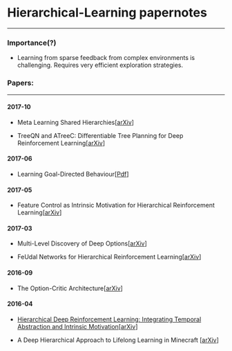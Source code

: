 # Hierarchical-Learning papernotes
---

### Importance(?)

  - Learning from sparse feedback from complex environments is challenging. Requires very efficient exploration strategies.

### Papers:
---
#### 2017-10
- Meta Learning Shared Hierarchies[[arXiv](https://arxiv.org/abs/1710.09767)]

- TreeQN and ATreeC: Differentiable Tree Planning for Deep Reinforcement Learning[[arXiv](https://arxiv.org/abs/1710.11417)]

#### 2017-06
- Learning Goal-Directed Behaviour[[Pdf](http://kth.diva-portal.org/smash/get/diva2:1136420/FULLTEXT01.pdf)]

#### 2017-05
- Feature Control as Intrinsic Motivation for Hierarchical Reinforcement Learning[[arXiv](https://arxiv.org/abs/1705.06769)]

#### 2017-03
- Multi-Level Discovery of Deep Options[[arXiv](https://arxiv.org/abs/1703.08294)]

- FeUdal Networks for Hierarchical Reinforcement Learning[[arXiv](https://arxiv.org/abs/1703.01161)]

#### 2016-09
- The Option-Critic Architecture[[arXiv](https://arxiv.org/abs/1609.05140)]

#### 2016-04
- [Hierarchical Deep Reinforcement Learning: Integrating Temporal Abstraction and Intrinsic Motivation](./hierarchical-learning/HierarchicalDeepReinforcementLearningIntegratingTemporalAbstractionIntrinsicMotivation.md)[[arXiv](https://arxiv.org/abs/1604.06057)]

- A Deep Hierarchical Approach to Lifelong Learning in Minecraft [[arXiv](https://arxiv.org/abs/1604.07255)]
